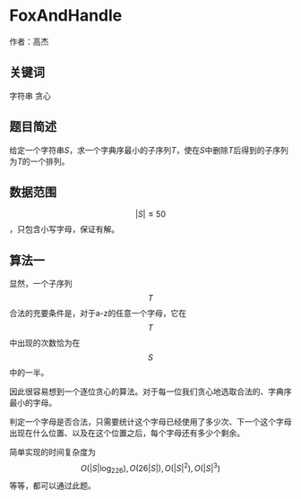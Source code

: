 # FoxAndHandle
作者：高杰

## 关键词

字符串 贪心

## 题目简述

给定一个字符串$S$，求一个字典序最小的子序列$T$，使在$S$中删除$T$后得到的子序列为$T$的一个排列。

## 数据范围

$$|S|\le50$$，只包含小写字母，保证有解。

## 算法一

显然，一个子序列$$T$$合法的充要条件是，对于a-z的任意一个字母，它在$$T$$中出现的次数恰为在$$S$$中的一半。

因此很容易想到一个逐位贪心的算法。对于每一位我们贪心地选取合法的、字典序最小的字母。

判定一个字母是否合法，只需要统计这个字母已经使用了多少次、下一个这个字母出现在什么位置、以及在这个位置之后，每个字母还有多少个剩余。

简单实现的时间复杂度为$$O(|S|\log_226),O(26|S|),O(|S|^2),O(|S|^3)$$等等，都可以通过此题。
